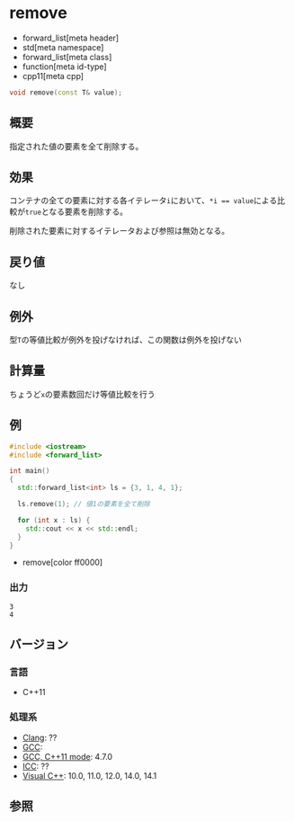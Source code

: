 # remove
* forward_list[meta header]
* std[meta namespace]
* forward_list[meta class]
* function[meta id-type]
* cpp11[meta cpp]

```cpp
void remove(const T& value);
```

## 概要
指定された値の要素を全て削除する。


## 効果
コンテナの全ての要素に対する各イテレータ`i`において、`*i == value`による比較が`true`となる要素を削除する。

削除された要素に対するイテレータおよび参照は無効となる。


## 戻り値
なし


## 例外
型`T`の等値比較が例外を投げなければ、この関数は例外を投げない


## 計算量
ちょうど`x`の要素数回だけ等値比較を行う


## 例
```cpp
#include <iostream>
#include <forward_list>

int main()
{
  std::forward_list<int> ls = {3, 1, 4, 1};

  ls.remove(1); // 値1の要素を全て削除

  for (int x : ls) {
    std::cout << x << std::endl;
  }
}
```
* remove[color ff0000]

### 出力
```
3
4
```

## バージョン
### 言語
- C++11

### 処理系
- [Clang](/implementation.md#clang): ??
- [GCC](/implementation.md#gcc): 
- [GCC, C++11 mode](/implementation.md#gcc): 4.7.0
- [ICC](/implementation.md#icc): ??
- [Visual C++](/implementation.md#visual_cpp): 10.0, 11.0, 12.0, 14.0, 14.1


## 参照


